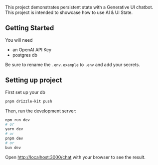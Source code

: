 This project demonstrates persistent state with a Generative UI chatbot. This project is intended to showcase how to use AI & UI State.

## Getting Started

You will need 

- an OpenAI API Key
- postgres db

Be sure to rename the `.env.example` to `.env` and add your secrets.

## Setting up project
First set up your db
```bash
pnpm drizzle-kit push
```


Then, run the development server:

```bash
npm run dev
# or
yarn dev
# or
pnpm dev
# or
bun dev
```

Open [http://localhost:3000/chat](http://localhost:3000/chat) with your browser to see the result.
